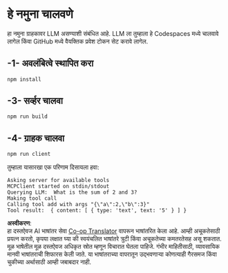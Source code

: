 <!--
CO_OP_TRANSLATOR_METADATA:
{
  "original_hash": "6d6315e03f591fb5a39be91da88585dc",
  "translation_date": "2025-05-17T10:54:16+00:00",
  "source_file": "03-GettingStarted/03-llm-client/solution/typescript/README.md",
  "language_code": "mr"
}
-->
# हे नमुना चालवणे

हा नमुना ग्राहकावर LLM असण्याशी संबंधित आहे. LLM ला तुम्हाला हे Codespaces मध्ये चालवावे लागेल किंवा GitHub मध्ये वैयक्तिक प्रवेश टोकन सेट करावे लागेल.

## -1- अवलंबित्वे स्थापित करा

```bash
npm install
```

## -3- सर्व्हर चालवा

```bash
npm run build
```

## -4- ग्राहक चालवा

```sh
npm run client
```

तुम्हाला यासारखा एक परिणाम दिसायला हवा:

```text
Asking server for available tools
MCPClient started on stdin/stdout
Querying LLM:  What is the sum of 2 and 3?
Making tool call
Calling tool add with args "{\"a\":2,\"b\":3}"
Tool result:  { content: [ { type: 'text', text: '5' } ] }
```

**अस्वीकरण**:  
हा दस्तऐवज AI भाषांतर सेवा [Co-op Translator](https://github.com/Azure/co-op-translator) वापरून भाषांतरित केला आहे. आम्ही अचूकतेसाठी प्रयत्न करतो, कृपया लक्षात घ्या की स्वयंचलित भाषांतरे त्रुटी किंवा अचूकतेच्या कमतरतेसह असू शकतात. मूळ भाषेतील मूळ दस्तऐवज अधिकृत स्रोत म्हणून विचारात घेतला पाहिजे. गंभीर माहितीसाठी, व्यावसायिक मानवी भाषांतराची शिफारस केली जाते. या भाषांतराच्या वापरातून उद्भवणाऱ्या कोणत्याही गैरसमज किंवा चुकीच्या अर्थासाठी आम्ही जबाबदार नाही.